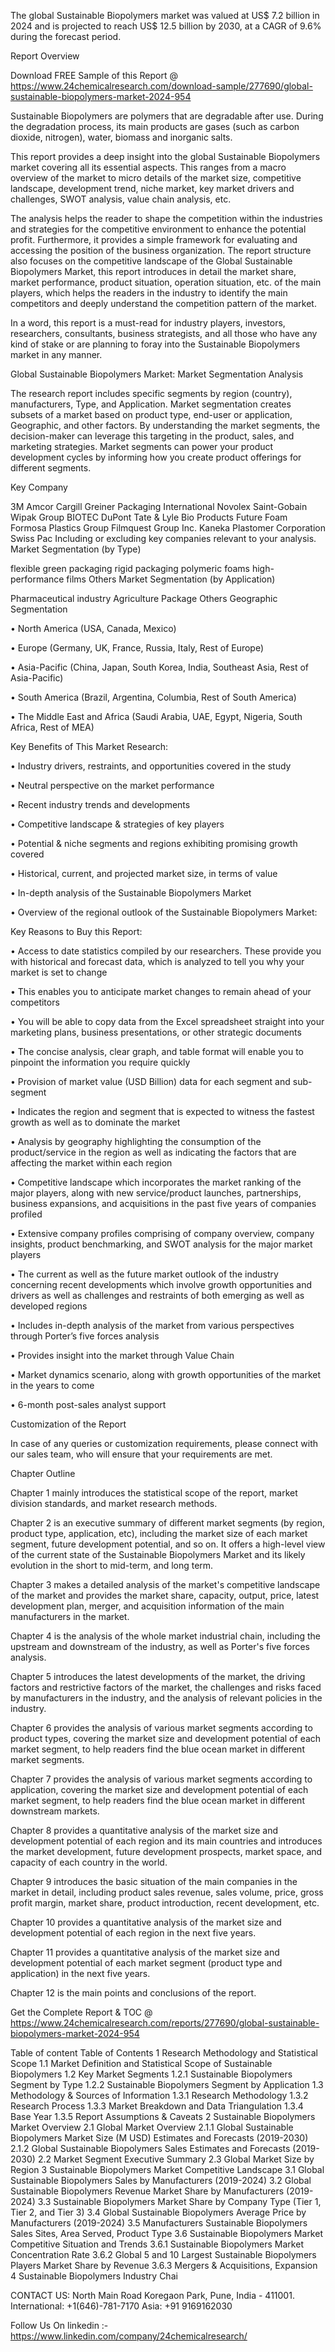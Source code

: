 The global Sustainable Biopolymers market was valued at US$ 7.2 billion in 2024 and is projected to reach US$ 12.5 billion by 2030, at a CAGR of 9.6% during the forecast period.

Report Overview

Download FREE Sample of this Report @ https://www.24chemicalresearch.com/download-sample/277690/global-sustainable-biopolymers-market-2024-954

Sustainable Biopolymers are polymers that are degradable after use. During the degradation process, its main products are gases (such as carbon dioxide, nitrogen), water, biomass and inorganic salts.

This report provides a deep insight into the global Sustainable Biopolymers market covering all its essential aspects. This ranges from a macro overview of the market to micro details of the market size, competitive landscape, development trend, niche market, key market drivers and challenges, SWOT analysis, value chain analysis, etc.

The analysis helps the reader to shape the competition within the industries and strategies for the competitive environment to enhance the potential profit. Furthermore, it provides a simple framework for evaluating and accessing the position of the business organization. The report structure also focuses on the competitive landscape of the Global Sustainable Biopolymers Market, this report introduces in detail the market share, market performance, product situation, operation situation, etc. of the main players, which helps the readers in the industry to identify the main competitors and deeply understand the competition pattern of the market.

In a word, this report is a must-read for industry players, investors, researchers, consultants, business strategists, and all those who have any kind of stake or are planning to foray into the Sustainable Biopolymers market in any manner.

Global Sustainable Biopolymers Market: Market Segmentation Analysis

The research report includes specific segments by region (country), manufacturers, Type, and Application. Market segmentation creates subsets of a market based on product type, end-user or application, Geographic, and other factors. By understanding the market segments, the decision-maker can leverage this targeting in the product, sales, and marketing strategies. Market segments can power your product development cycles by informing how you create product offerings for different segments.

Key Company

3M
Amcor
Cargill
Greiner Packaging International
Novolex
Saint-Gobain
Wipak Group
BIOTEC
DuPont Tate & Lyle Bio Products
Future Foam
Formosa Plastics Group
Filmquest Group Inc.
Kaneka
Plastomer Corporation
Swiss Pac
Including or excluding key companies relevant to your analysis.
Market Segmentation (by Type)

flexible green packaging
rigid packaging
polymeric foams
high-performance films
Others
Market Segmentation (by Application)

Pharmaceutical industry
Agriculture
Package
Others
Geographic Segmentation

• North America (USA, Canada, Mexico)

• Europe (Germany, UK, France, Russia, Italy, Rest of Europe)

• Asia-Pacific (China, Japan, South Korea, India, Southeast Asia, Rest of Asia-Pacific)

• South America (Brazil, Argentina, Columbia, Rest of South America)

• The Middle East and Africa (Saudi Arabia, UAE, Egypt, Nigeria, South Africa, Rest of MEA)

Key Benefits of This Market Research:

• Industry drivers, restraints, and opportunities covered in the study

• Neutral perspective on the market performance

• Recent industry trends and developments

• Competitive landscape & strategies of key players

• Potential & niche segments and regions exhibiting promising growth covered

• Historical, current, and projected market size, in terms of value

• In-depth analysis of the Sustainable Biopolymers Market

• Overview of the regional outlook of the Sustainable Biopolymers Market:

Key Reasons to Buy this Report:

• Access to date statistics compiled by our researchers. These provide you with historical and forecast data, which is analyzed to tell you why your market is set to change

• This enables you to anticipate market changes to remain ahead of your competitors

• You will be able to copy data from the Excel spreadsheet straight into your marketing plans, business presentations, or other strategic documents

• The concise analysis, clear graph, and table format will enable you to pinpoint the information you require quickly

• Provision of market value (USD Billion) data for each segment and sub-segment

• Indicates the region and segment that is expected to witness the fastest growth as well as to dominate the market

• Analysis by geography highlighting the consumption of the product/service in the region as well as indicating the factors that are affecting the market within each region

• Competitive landscape which incorporates the market ranking of the major players, along with new service/product launches, partnerships, business expansions, and acquisitions in the past five years of companies profiled

• Extensive company profiles comprising of company overview, company insights, product benchmarking, and SWOT analysis for the major market players

• The current as well as the future market outlook of the industry concerning recent developments which involve growth opportunities and drivers as well as challenges and restraints of both emerging as well as developed regions

• Includes in-depth analysis of the market from various perspectives through Porter’s five forces analysis

• Provides insight into the market through Value Chain

• Market dynamics scenario, along with growth opportunities of the market in the years to come

• 6-month post-sales analyst support

Customization of the Report

In case of any queries or customization requirements, please connect with our sales team, who will ensure that your requirements are met.

Chapter Outline

Chapter 1 mainly introduces the statistical scope of the report, market division standards, and market research methods.

Chapter 2 is an executive summary of different market segments (by region, product type, application, etc), including the market size of each market segment, future development potential, and so on. It offers a high-level view of the current state of the Sustainable Biopolymers Market and its likely evolution in the short to mid-term, and long term.

Chapter 3 makes a detailed analysis of the market's competitive landscape of the market and provides the market share, capacity, output, price, latest development plan, merger, and acquisition information of the main manufacturers in the market.

Chapter 4 is the analysis of the whole market industrial chain, including the upstream and downstream of the industry, as well as Porter's five forces analysis.

Chapter 5 introduces the latest developments of the market, the driving factors and restrictive factors of the market, the challenges and risks faced by manufacturers in the industry, and the analysis of relevant policies in the industry.

Chapter 6 provides the analysis of various market segments according to product types, covering the market size and development potential of each market segment, to help readers find the blue ocean market in different market segments.

Chapter 7 provides the analysis of various market segments according to application, covering the market size and development potential of each market segment, to help readers find the blue ocean market in different downstream markets.

Chapter 8 provides a quantitative analysis of the market size and development potential of each region and its main countries and introduces the market development, future development prospects, market space, and capacity of each country in the world.

Chapter 9 introduces the basic situation of the main companies in the market in detail, including product sales revenue, sales volume, price, gross profit margin, market share, product introduction, recent development, etc.

Chapter 10 provides a quantitative analysis of the market size and development potential of each region in the next five years.

Chapter 11 provides a quantitative analysis of the market size and development potential of each market segment (product type and application) in the next five years.

Chapter 12 is the main points and conclusions of the report.

Get the Complete Report & TOC @ https://www.24chemicalresearch.com/reports/277690/global-sustainable-biopolymers-market-2024-954

Table of content
Table of Contents
1 Research Methodology and Statistical Scope
1.1 Market Definition and Statistical Scope of Sustainable Biopolymers
1.2 Key Market Segments
1.2.1 Sustainable Biopolymers Segment by Type
1.2.2 Sustainable Biopolymers Segment by Application
1.3 Methodology & Sources of Information
1.3.1 Research Methodology
1.3.2 Research Process
1.3.3 Market Breakdown and Data Triangulation
1.3.4 Base Year
1.3.5 Report Assumptions & Caveats
2 Sustainable Biopolymers Market Overview
2.1 Global Market Overview
2.1.1 Global Sustainable Biopolymers Market Size (M USD) Estimates and Forecasts (2019-2030)
2.1.2 Global Sustainable Biopolymers Sales Estimates and Forecasts (2019-2030)
2.2 Market Segment Executive Summary
2.3 Global Market Size by Region
3 Sustainable Biopolymers Market Competitive Landscape
3.1 Global Sustainable Biopolymers Sales by Manufacturers (2019-2024)
3.2 Global Sustainable Biopolymers Revenue Market Share by Manufacturers (2019-2024)
3.3 Sustainable Biopolymers Market Share by Company Type (Tier 1, Tier 2, and Tier 3)
3.4 Global Sustainable Biopolymers Average Price by Manufacturers (2019-2024)
3.5 Manufacturers Sustainable Biopolymers Sales Sites, Area Served, Product Type
3.6 Sustainable Biopolymers Market Competitive Situation and Trends
3.6.1 Sustainable Biopolymers Market Concentration Rate
3.6.2 Global 5 and 10 Largest Sustainable Biopolymers Players Market Share by Revenue
3.6.3 Mergers & Acquisitions, Expansion
4 Sustainable Biopolymers Industry Chai

CONTACT US:
North Main Road Koregaon Park, Pune, India - 411001.
International: +1(646)-781-7170
Asia: +91 9169162030

Follow Us On linkedin :- https://www.linkedin.com/company/24chemicalresearch/
